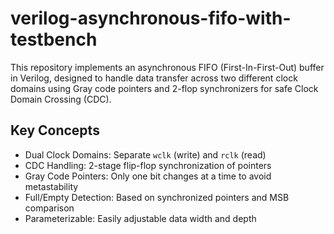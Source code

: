 # verilog-asynchronous-fifo-with-testbench
This repository implements an asynchronous FIFO (First-In-First-Out) buffer in Verilog, designed to handle data transfer across two different clock domains using Gray code pointers and 2-flop synchronizers for safe Clock Domain Crossing (CDC).

## Key Concepts

- Dual Clock Domains: Separate `wclk` (write) and `rclk` (read)
- CDC Handling: 2-stage flip-flop synchronization of pointers
- Gray Code Pointers: Only one bit changes at a time to avoid metastability
- Full/Empty Detection: Based on synchronized pointers and MSB comparison
- Parameterizable: Easily adjustable data width and depth
